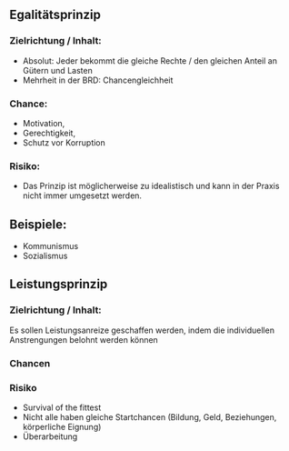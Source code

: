 ## Egalitätsprinzip

### Zielrichtung / Inhalt:
* Absolut: Jeder bekommt die gleiche Rechte / den gleichen Anteil an Gütern und Lasten
* Mehrheit in der BRD: Chancengleichheit

### Chance:
* Motivation,
* Gerechtigkeit,
* Schutz vor Korruption

### Risiko:
* Das Prinzip ist möglicherweise zu idealistisch und kann in der Praxis nicht immer umgesetzt werden.

## Beispiele:
* Kommunismus 
* Sozialismus

## Leistungsprinzip

### Zielrichtung / Inhalt:
Es sollen Leistungsanreize geschaffen werden, indem die individuellen Anstrengungen belohnt werden können

### Chancen


### Risiko
* Survival of the fittest
* Nicht alle haben gleiche Startchancen (Bildung, Geld, Beziehungen, körperliche Eignung)
* Überarbeitung

